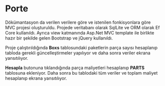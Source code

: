 # Porte

Dökümantasyon da verilen verilere göre ve istenilen fonkisyonlara göre MVC projesi oluşturuldu. Projede veritabanı olarak SqlLite ve ORM olarak Ef Core kullanıldı. Ayrıca view katmanında Asp.Net MVC template ile birlikte hazır bir şekilde gelen Bootstrap ve jQuery kullanıldı.

Proje çalıştırıldığında **Boxs** tablosundaki paketlerin parça sayısı hesaplanıp tabloda gerekli güncelleştirmeler yapılıyor ve daha sonra veriler ekrana yansıtılıyor. 

**Hesapla** butonuna tıklandığında parça maliyetleri hesaplanıp **PARTS**  tablosuna ekleniyor.  Daha sonra bu tablodaki tüm veriler ve toplam maliyet hesaplanıp ekrana yansıtılıyor.



